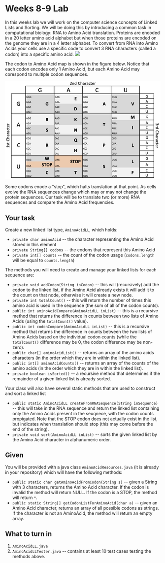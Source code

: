 # Weeks 8-9 Lab
In this weeks lab we will work on the computer science concepts of Linked Lists and Sorting. 
We will be doing this by introducing a common task in computational biology: RNA to Amino Acid translation. 
Proteins are encoded in a 20 letter amino acid alphabet but when those proteins are encoded on the genome they are in a 4 letter alphabet. 
To convert from RNA into Amino Acids your cells use a specific code to convert 3 RNA characters (called a codon) into a specific amino acid. 
![](https://upload.wikimedia.org/wikipedia/commons/thumb/6/6d/RNA-codons-aminoacids.svg/1024px-RNA-codons-aminoacids.svg.png)

The codon to Amino Acid map is shown in the figure below. 
Notice that each codon encodes only 1 Amino Acid, but each Amino Acid may corespond to multiple codon sequences. 

![](images/codon.jpg)

Some codons enode a "stop", which halts translation at that point. 
As cells evolve the RNA sequences change which may or may not change the protein sequences. 
Our task will be to translate two (or more) RNA sequences and compare the Amino Acid frequencies. 

## Your task
Create a new linked list type, `AminoAcidLL`, which holds:
* `private char aminoAcid` -- the character representing the Amino Acid stored in this element
* `private String[] codons` -- the codons that represent this Amino Acid
* `private int[] counts` -- the count of the codon usage (`codons.length` will be equal to `counts.length`)

The methods you will need to create and manage your linked lists for each sequence are:
* `private void addCodon(String inCodon)` -- this will (recursively) add the codon to the linked list, if the Amino Acid already exists it will add it to the count on that node, otherwise it will create a new node. 
* `private int totalCount()` -- this will return the number of times this amino acid is used in the sequence (the sum of all of the codon counts).
* `public int aminoAcidCompare(AminoAcidLL inList)` -- this is a recursive method that returns the difference in counts between two lists of Amino Acids (using the `totalCount()` value). 
* `public int codonCompare(AminoAcidLL inList)` -- this is a recursive method that returns the difference in counts between the two lists of Amino Acids based on the individual codon counts (while the `totalCount()` difference may be 0, the codon difference may be non-zero). 
* `public char[] aminoAcidList()` -- returns an array of the amino acids characters (in the order which they are in within the linked list). 
* `public int[] aminoAcidCounts()` -- returns an array of the counts of the amino acids (in the order which they are in within the linked list). 
* `private boolean isSorted()` -- a recursive method that determines if the remainder of a given linked list is already sorted. 

Your class will also have several static methods that are used to construct and sort a linked list
* `public static AminoAcidLL createFromRNASequence(String inSequence)` -- this will take in the RNA sequence and return the linked list containing only the Amino Acids present in the seuqnece, with the codon counts propigated. Note that the STOP codon does not actually exist in the list, but indicates when translation should stop (this may come before the end of the string). 
* `private void sort(AminoAcidLL inList)` -- sorts the given linked list by the Amino Acid character in alphanumeric order. 

## Given 
You will be provided with a java class `AminoAcidResources.java` (it is already in your repository) which will have the following methods:
* `public static char getAminoAcidFromCodon(String s)` -- given a String with 3 characters, returns the Amino Acid character. If the codon is invalid the method will return NULL. If the codon is a STOP, the method will return `*`.
* `public static String[] getCodonListForAminoAcid(char a)` -- given an Amino Acid character, returns an array of all possible codons as strings. If the character is not an AminoAcid, the method will return an empty array.  

## What to turn in
1. `AminoAcidLL.java`
1. `AminoAcidLLTester.java` -- contains at least 10 test cases testing the methods above. 


